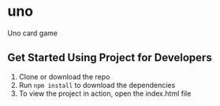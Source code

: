 # uno

Uno card game

## Get Started Using Project for Developers

1. Clone or download the repo
1. Run `npm install` to download the dependencies
1. To view the project in action, open the index.html file
